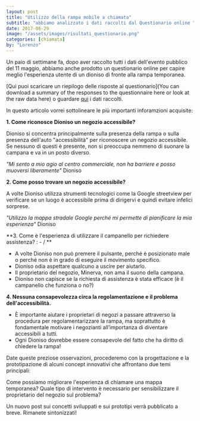 ```yaml
---
layout: post
title: "Utilizzo della rampa mobile a chiamata"
subtitle: "abbiamo analizzato i dati raccolti dal Questionario online "
date: 2017-06-29
image: "/assets/images/risultati_questionario.png"
categories: [chiamata]
by: "Lorenzo"
---
```


Un paio di settimane fa, dopo aver raccolto tutti i dati dell'evento pubblico del 11 maggio, abbiamo anche prodotto un questionario online per capire meglio l'esperienza utente di un dioniso di fronte alla rampa temporanea.

[Qui puoi scaricare un riepilogo delle risposte al questionario](You can download a summary of the responses to the questionnaire here or look at the raw data here) o guardare [qui](https://docs.google.com/spreadsheets/d/1JGH8jUpBeWaSkAtEdtQix7u9UMl_7kupJYxNcMsEmVk/edit?usp=sharing) i dati raccolti.

In questo articolo vorrei sottolineare le più importanti inforamzioni acquisite:

**1. Come riconosce Dioniso un negozio accessibile?**

Dioniso si concentra principalmente sulla presenza della rampa o sulla presenza dell'auto "accessibilità" per riconoscere un negozio accessibile.
Se nessuno di questi è presente, non si preoccupa nemmeno di suonare la campana e va in un posto diverso.

_"Mi sento a mio agio al centro commerciale, non ha barriere e posso muoversi liberamente"_ Dioniso

**2. Come posso trovare un negozio accessibile?**

A volte Dioniso utilizza strumenti tecnologici come la Google streetview per verificare se un luogo è accessibile prima di dirigervi e quindi evitare infelici sorprese.

_"Utilizzo la mappa stradale Google perché mi permette di pianificare la mia esperienza"_
Dioniso

**3. Come è l'esperienza di utilizzare il campanello per richiedere assistenza? : - /
**
- A volte Dioniso non può premere il pulsante, perché è posizionato male  o perché non è in grado di eseguire il movimento specifico.
- Dioniso odia aspettare qualcuno a uscire per aiutarlo.
- Il proprietario del negozio, Minerva, non ama il suono della campana.
- Dioniso non capisce se la richiesta di assistenza è stata efficace (è il campanello che funziona o no?)

**4. Nessuna consapevolezza circa la regolamentazione e il problema dell'accessibilità.**

- È importante aiutare i proprietari di negozi a passare attraverso la procedura per regolamentarizzare la rampa, ma soprattutto è fondamentale motivare i negozianti all’importanza di diventare accessibili a tutti.
- Ogni Dioniso dovrebbe essere consapevole del fatto che ha diritto di chiedere la rampa!

Date queste preziose osservazioni, procederemo con la progettazione e la prototipazione di alcuni concept innovativi che affrontano due temi principali:

Come possiamo migliorare l'esperienza di chiamare una mappa temporanea?
Quale tipo di intervento è necessario per sensibilizzare il proprietario del negozio sul problema?

Un nuovo post sui concetti sviluppati e sui prototipi verrà pubblicato a breve. Rimanete sintonizzati!
